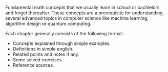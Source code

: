 Fundamental math concepts that we usually learn in school or bachlelors and forget thereafter. These concepts are a prerequisite for understanding several advanced topics in computer science like machine learning, algorithm design or quantum computing.
 
Each chapter generally consists of the following format : 
 - Concepts explained through simple examples.
 - Definitions in simple english.
 - Related points and notes if any.
 - Some solved exercises.
 - Reference sources.
